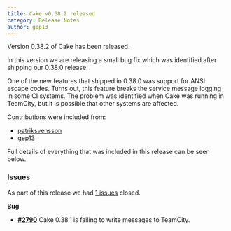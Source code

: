 ```yaml
---
title: Cake v0.38.2 released
category: Release Notes
author: gep13
---
```


Version 0.38.2 of Cake has been released.

In this version we are releasing a small bug fix which was identified after shipping our 0.38.0 release.

One of the new features that shipped in 0.38.0 was support for ANSI escape codes.  Turns out, this feature breaks the service message logging in some CI systems.  The problem was identified when Cake was running in TeamCity, but it is possible that other systems are affected.

Contributions were included from:

- [patriksvensson](https://github.com/patriksvensson)
- [gep13](https://github.com/gep13)

Full details of everything that was included in this release can be seen below.

<!--excerpt-->

### Issues

As part of this release we had [1 issues](https://github.com/cake-build/cake/milestone/67?closed=1) closed.

__Bug__

- [__#2790__](https://github.com/cake-build/cake/issues/2790) Cake 0.38.1 is failing to write messages to TeamCity.
